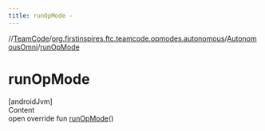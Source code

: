 ```yaml
---
title: runOpMode -
---
```

//[TeamCode](../../index.md)/[org.firstinspires.ftc.teamcode.opmodes.autonomous](../index.md)/[AutonomousOmni](index.md)/[runOpMode](run-op-mode.md)



# runOpMode  
[androidJvm]  
Content  
open override fun [runOpMode](run-op-mode.md)()  



